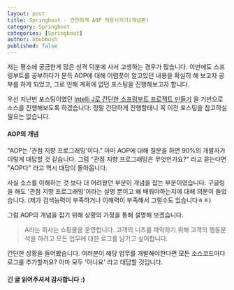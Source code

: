 ```yaml
---
layout: post
title: Springboot - 간단하게 AOP 적용시키기(개념편)
category: Springboot
categories: [Springboot]
author: bbubbush
published: false
---
```


저는 평소에 궁금한게 많은 성격 덕분에 사서 고생하는 경우가 많습니다. 이번에도 스프링부트를 공부하다가 문득 AOP에 대해 어렴풋이 알고있던 내용을 확실히 해 보고자 공부를 하게 되었고,
그로 인해 계획에 없던 포스팅을 진행해보고자 합니다.

우선 지난번 포스팅이였던 [Intelli J로 간단한 스프링부트 프로젝트 만들기](https://bbubbush.github.io/springboot/2019/05/16/Springboot)
을 기반으로 소스를 진행해보도록 하겠습니다. 정말 간단하게 진행할테니 꼭 이전 포스팅을 참고하실 필요는 없습니다.

#### AOP의 개념
"AOP는 '관점 지향 프로그래밍'이다." 아마 AOP에 대해 질문을 하면 90%의 개발자가 이렇게 대답할 것 같습니다.
그럼 "관점 지향 프로그래밍은 무엇인가요?" 라고 묻는다면 "AOP다" 라고 역시 대답이 돌아옵니다.




사실 소스를 이해하는 것 보다 더 어려웠던 부분이 개념을 잡는 부분이였습니다. 구글링을 해도 '관점 지향 프로그래밍'이라는 설명 뿐이고 왜 배워야하는지에 대해 의문이 들었습니다.
(제가 검색능력이 부족하거나 이해력이 부족해서 그럴수도 있습니다ㅎㅎ)

그럼 AOP의 개념을 잡기 위해 상황의 가정을 통해 설명해 보겠습니다.

> A라는 회사는 쇼핑몰을 운영합니다. 고객의 니즈를 파악하기 위해 고객의 행동분석을 하려고 모든 업무에 대한 로그를 남기고 싶어합니다.

간단한 상황을 들어봤습니다. 여러분이 해당 업무를 개발해야한다면 모든 소스코드마다 로그를 추가할까요? 아마 모두 '아니요' 라고 대답할 것입니다.





#### 긴 글 읽어주셔서 감사합니다 :)